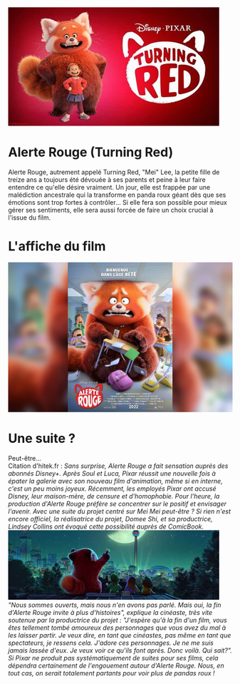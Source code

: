 <img src="Alerte Rouge Logo A.png"/>
<h1>Alerte Rouge (Turning Red)</h1>
Alerte Rouge, autrement appelé Turning Red, "Mei" Lee, la petite fille de treize ans a toujours été dévouée à ses parents et peine à leur faire entendre ce qu'elle désire vraiment. Un jour, elle est frappée par une malédiction ancestrale qui la transforme en panda roux géant dès que ses émotions sont trop fortes à contrôler... Si elle fera son possible pour mieux gérer ses sentiments, elle sera aussi forcée de faire un choix crucial à l'issue du film. 

# L'affiche du film
<img src="Alerte Rouge Logo D.png">

# Une suite ?
Peut-être...<br>
Citation d'hitek.fr : <i>Sans surprise, Alerte Rouge a fait sensation auprès des abonnés Disney+. Après Soul et Luca, Pixar réussit une nouvelle fois à épater la galerie avec son nouveau film d'animation, même si en interne, c'est un peu moins joyeux. Récemment, les employés Pixar ont accusé Disney, leur maison-mère, de censure et d'homophobie. Pour l'heure, la production d'Alerte Rouge préfère se concentrer sur le positif et envisager l'avenir. Avec une suite du projet centré sur Mei Mei peut-être ? Si rien n'est encore officiel, la réalisatrice du projet, Domee Shi, et sa productrice, Lindsey Collins ont évoqué cette possibilité auprès de ComicBook.
<img src="Alerte Rouge Logo C.png"></img>
<br>"Nous sommes ouverts, mais nous n'en avons pas parlé. Mais oui, la fin d'Alerte Rouge invite à plus d'histoires", explique la cinéaste, très vite soutenue par la productrice du projet : "J'espère qu'à la fin d'un film, vous êtes tellement tombé amoureux des personnages que vous avez du mal à les laisser partir. Je veux dire, en tant que cinéastes, pas même en tant que spectateurs, je ressens cela. J'adore ces personnages. Je ne me suis jamais lassée d'eux. Je veux voir ce qu'ils font après. Donc voilà. Qui sait?". Si Pixar ne produit pas systématiquement de suites pour ses films, cela dépendra certainement de l'engouement autour d'Alerte Rouge. Nous, en tout cas, on serait totalement partants pour voir plus de pandas roux !</i>

